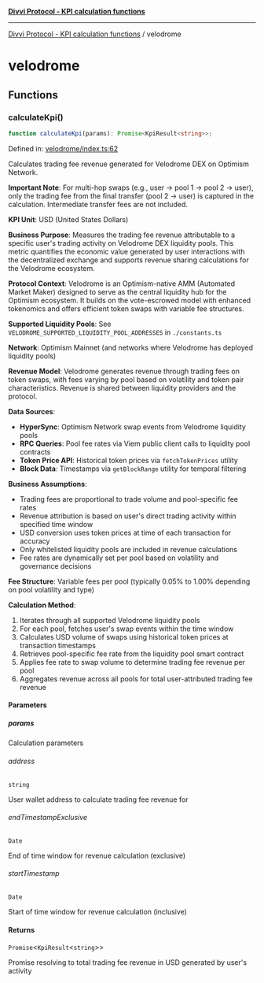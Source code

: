 [**Divvi Protocol - KPI calculation functions**](README.md)

---

[Divvi Protocol - KPI calculation functions](README.md) / velodrome

# velodrome

## Functions

### calculateKpi()

```ts
function calculateKpi(params): Promise<KpiResult<string>>;
```

Defined in: [velodrome/index.ts:62](https://github.com/divvi-xyz/divvi-protocol-v0/blob/main/scripts/calculateKpi/protocols/velodrome/index.ts#L62)

Calculates trading fee revenue generated for Velodrome DEX on Optimism Network.

**Important Note**: For multi-hop swaps (e.g., user -> pool 1 -> pool 2 -> user),
only the trading fee from the final transfer (pool 2 -> user) is captured in the calculation.
Intermediate transfer fees are not included.

**KPI Unit**: USD (United States Dollars)

**Business Purpose**: Measures the trading fee revenue attributable to a specific user's trading activity
on Velodrome DEX liquidity pools. This metric quantifies the economic value generated by user interactions
with the decentralized exchange and supports revenue sharing calculations for the Velodrome ecosystem.

**Protocol Context**: Velodrome is an Optimism-native AMM (Automated Market Maker) designed to serve as the
central liquidity hub for the Optimism ecosystem. It builds on the vote-escrowed model with enhanced tokenomics
and offers efficient token swaps with variable fee structures.

**Supported Liquidity Pools**: See `VELODROME_SUPPORTED_LIQUIDITY_POOL_ADDRESSES` in `./constants.ts`

**Network**: Optimism Mainnet (and networks where Velodrome has deployed liquidity pools)

**Revenue Model**: Velodrome generates revenue through trading fees on token swaps, with fees varying by pool
based on volatility and token pair characteristics. Revenue is shared between liquidity providers and the protocol.

**Data Sources**:

- **HyperSync**: Optimism Network swap events from Velodrome liquidity pools
- **RPC Queries**: Pool fee rates via Viem public client calls to liquidity pool contracts
- **Token Price API**: Historical token prices via `fetchTokenPrices` utility
- **Block Data**: Timestamps via `getBlockRange` utility for temporal filtering

**Business Assumptions**:

- Trading fees are proportional to trade volume and pool-specific fee rates
- Revenue attribution is based on user's direct trading activity within specified time window
- USD conversion uses token prices at time of each transaction for accuracy
- Only whitelisted liquidity pools are included in revenue calculations
- Fee rates are dynamically set per pool based on volatility and governance decisions

**Fee Structure**: Variable fees per pool (typically 0.05% to 1.00% depending on pool volatility and type)

**Calculation Method**:

1. Iterates through all supported Velodrome liquidity pools
2. For each pool, fetches user's swap events within the time window
3. Calculates USD volume of swaps using historical token prices at transaction timestamps
4. Retrieves pool-specific fee rate from the liquidity pool smart contract
5. Applies fee rate to swap volume to determine trading fee revenue per pool
6. Aggregates revenue across all pools for total user-attributed trading fee revenue

#### Parameters

##### params

Calculation parameters

###### address

`string`

User wallet address to calculate trading fee revenue for

###### endTimestampExclusive

`Date`

End of time window for revenue calculation (exclusive)

###### startTimestamp

`Date`

Start of time window for revenue calculation (inclusive)

#### Returns

`Promise`\<`KpiResult`\<`string`\>\>

Promise resolving to total trading fee revenue in USD generated by user's activity
